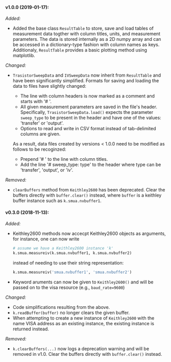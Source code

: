 #### v1.0.0 (2019-01-17):
_Added:_
- Added the base class `ResultTable` to store, save and load tables of measurement data
  togther with column titles, units, and measurement parameters. The data is stored internally
  as a 2D numpy array and can be accessed in a dictionary-type fashion with column names as keys.
  Additionaly, `ResultTable` provides a basic plotting method using matplotlib.

_Changed:_
- `TrasistorSweepData` and `IVSweepData` now inherit from `ResultTable` and have been significantly
  simplified. Formats for saving and loading the data to files have slightly changed:

  - The line with column headers is now  marked as a comment and starts with '# '.
  - All given measurement parameters are saved in the file's header. Specifically, 
    `TrasistorSweepData.load()` expects the parameter `sweep_type` to be present in the header and 
     have one of the values: 'transfer' or 'output'.
  - Options to read and write in CSV format instead of tab-delimited columns are given.

  As a result, data files created by versions < 1.0.0 need to be modified as follows to be recoginzed:

  - Prepend '# ' to the line with column titles.
  - Add the line '# sweep_type: type' to the header where type can be 'transfer', 'output', or 'iv'.

_Removed:_
- `clearBuffers` method from `Keithley2600` has been deprecated. Clear the buffers directly with
  `buffer.clear()` instead, where `buffer` is a keithley buffer instance such as `k.smua.nvbuffer1`.

#### v0.3.0 (2018-11-13):
_Added:_
- Keithley2600 methods now accecpt Keithley2600 objects as arguments, for instance,
  one can now write
  ```Python
  # assume we have a Keithley2600 instance 'k'
  k.smua.measureiv(k.smua.nvbuffer1, k.smua.nvbuffer2)
  ```
  instead of needing to use their string representation:
  ```Python
  k.smua.measureiv('smua.nvbuffer1', 'smua.nvbuffer2')
  ```
- Keyword aruments can now be given to `Keithley2600()` and will be passed
  on to the visa resource (e.g., `baud_rate=9600`)

_Changed:_
- Code simplifications resulting from the above.
- `k.readBuffer(buffer)` no longer clears the given buffer.
- When attempting to create a new instance of `Keithley2600` with the name VISA address as an
  existing instance, the existing instance is returned instead.

_Removed:_
- `k.clearBuffers(...)` now logs a deprecation warning and will be removed in v1.0. Clear the
  buffers directly with `buffer.clear()` instead.